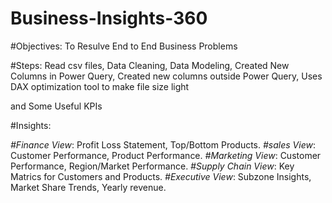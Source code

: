 # Business-Insights-360

#Objectives: To Resulve End to End Business Problems

#Steps: Read csv files, Data Cleaning, Data Modeling, Created New Columns in Power Query, Created new columns outside Power Query, Uses DAX optimization tool to make file size light

and Some Useful KPIs


#Insights:

*#Finance View*: Profit Loss Statement, Top/Bottom Products.
*#sales View*: Customer Performance, Product Performance.
*#Marketing View*: Customer Performance, Region/Market Performance.
*#Supply Chain View*: Key Matrics for Customers and Products.
*#Executive View*: Subzone Insights, Market Share Trends, Yearly revenue.

